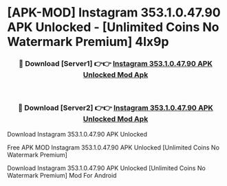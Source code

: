# [APK-MOD] Instagram 353.1.0.47.90 APK Unlocked - [Unlimited Coins No Watermark Premium] 4lx9p



<div align="center">
<h3>🔴 Download [Server1] 👉👉 <a href="https://momento.my/?title=Instagram_353.1.0.47.90_APK_Unlocked">Instagram 353.1.0.47.90 APK Unlocked Mod Apk</a></h3><br>

<h3>🔴 Download [Server2] 👉👉 <a href="https://momento.my/?title=Instagram_353.1.0.47.90_APK_Unlocked">Instagram 353.1.0.47.90 APK Unlocked Mod Apk</a></h3>
</div>



Download Instagram 353.1.0.47.90 APK Unlocked 

Free APK MOD Instagram 353.1.0.47.90 APK Unlocked [Unlimited Coins No Watermark Premium]

Download Instagram 353.1.0.47.90 APK Unlocked [Unlimited Coins No Watermark Premium] Mod For Android
